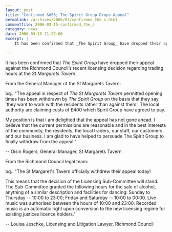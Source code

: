 ```yaml
---
layout: post
title: "Confirmed &#58; The Spirit Group Drops Appeal"
permalink: /archives/2006/03/confirmed_the_s.html
commentfile: 2006-03-15-confirmed_the_s
category: news
date: 2006-03-15 21:27:00
excerpt: |
    It has been confirmed that _The Spirit Group_ have dropped their appeal against the Richmond Council’s recent licensing decision regarding trading hours at the _St Margarets Tavern_.

---
```


It has been confirmed that *The Spirit Group* have dropped their appeal against the Richmond Council’s recent licensing decision regarding trading hours at the *St Margarets Tavern*.

From the General Manager of the St Margarets Tavern:

bq.. "The appeal in respect of *The St Margarets Tavern* permitted opening times has been withdrawn by *The Spirit Group* on the basis that they say 'they want to work with the residents rather than against them.' The local authority are claiming costs of £400 which Spirit Group have agreed to pay.

My position is that I am delighted that the appeal has not gone ahead. I believe that the current permissions are reasonable and in the best interests of the community, the residents, the local traders, our staff, our customers and our business. I am glad to have helped to persuade The Spirit Group to finally withdraw from the appeal."

-- Oisin Rogers, General Manager, St Margarets Tavern

From the Richmond Council legal team:

bq.. "The St Margaret's Tavern officially withdrew their appeal today!

This means that the decision of the Licensing Sub-Committee will stand. The Sub-Committee granted the following hours for the sale of alcohol, anything of a similar description and facilities for dancing: Sunday to Thursday -- 10:00 to 23:00; Friday and Saturday -- 10:00 to 00:00. Live music was authorised between the hours of 10:00 and 23:00. Recorded music is an automatic right upon conversion to the new licensing regime for existing justices licence holders."

-- Louisa Jeschke, Licensing and Litigation Lawyer, Richmond Council
